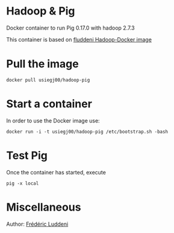 Hadoop & Pig
==============================

Docker container to run Pig 0.17.0 with hadoop 2.7.3

This container is based on [fluddeni Hadoop-Docker image](https://registry.hub.docker.com/u/fluddeni/hadoop/) 

# Pull the image

```
docker pull usiegj00/hadoop-pig
```

# Start a container

In order to use the Docker image use:

```
docker run -i -t usiegj00/hadoop-pig /etc/bootstrap.sh -bash
```

# Test Pig

Once the container has started, execute
```
pig -x local
```

# Miscellaneous
Author: <a href="http://www.luddeni.net">Frédéric Luddeni</a>
